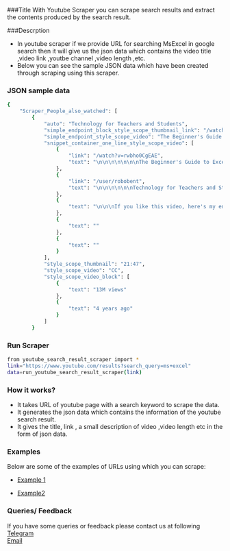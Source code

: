 ###Title
With Youtube Scraper you can scrape search results and extract the contents produced by the search result.

###Descrption
* In youtube scraper if we provide URL for searching MsExcel in google search then it will give us the json data which contains the video title ,video link ,youtbe channel ,video length ,etc.
* Below you can see the sample JSON data which have been created through scraping using this scraper. 

### JSON sample data
```sh
{
    "Scraper_People_also_watched": [
        {
            "auto": "Technology for Teachers and Students",
            "simple_endpoint_block_style_scope_thumbnail_link": "/watch?v=rwbho0CgEAE",
            "simple_endpoint_style_scope_video": "The Beginner's Guide to Excel - Excel Basics Tutorial",
            "snippet_container_one_line_style_scope_video": [
                {
                    "link": "/watch?v=rwbho0CgEAE",
                    "text": "\n\n\n\n\n\n\nThe Beginner's Guide to Excel - Excel Basics Tutorial\n\n\n\n\n\n\n\n\n\n\n\n\n\nTechnology for Teachers and Students\n\n\n  \n    Technology for Teachers and Students\n  \n\n\n\n\n\n\n\u2022\n\n\n13M views\n4 years ago\n\n\n\n\n\n\n\n"
                },
                {
                    "link": "/user/robobent",
                    "text": "\n\n\n\n\n\nTechnology for Teachers and Students\n\n\n  \n    Technology for Teachers and Students\n  \n\n\n\n\n\n\n"
                },
                {
                    "text": "\n\n\nIf you like this video, here's my entire playlist of Excel tutorials: http://bit.ly/tech4excel Learn the basics of using Microsoft Excel,\u00a0...\n\nIf you like this video, here's my entire playlist of Excel tutorials: http://bit.ly/tech4excel Learn the basics of using Microsoft Excel,\u00a0...\n\n  From the video description\n\n\n"
                },
                {
                    "text": ""
                },
                {
                    "text": ""
                }
            ],
            "style_scope_thumbnail": "21:47",
            "style_scope_video": "CC",
            "style_scope_video_block": [
                {
                    "text": "13M views"
                },
                {
                    "text": "4 years ago"
                }
            ]
        }
```


### Run Scraper
```sh
from youtube_search_result_scraper import *
link="https://www.youtube.com/results?search_query=ms+excel"
data=run_youtube_search_result_scraper(link)
```

### How it works?
* It takes URL of youtube page with a search keyword to scrape the data.
* It generates the json data which contains the information of the youtube search result.
* It gives the title, link , a small description of video ,video length etc in the form of json data.


### Examples
Below are some of the examples of URLs using which you can scrape:

* [Example 1](https://www.youtube.com/results?search_query=ms+excel)

* [Example2](https://www.youtube.com/results?search_query=ms+word)


### Queries/ Feedback
If you have some queries or feedback please contact us at following    
[Telegram](https://t.me/datakund)  
[Email](abhishek@datakund.com)